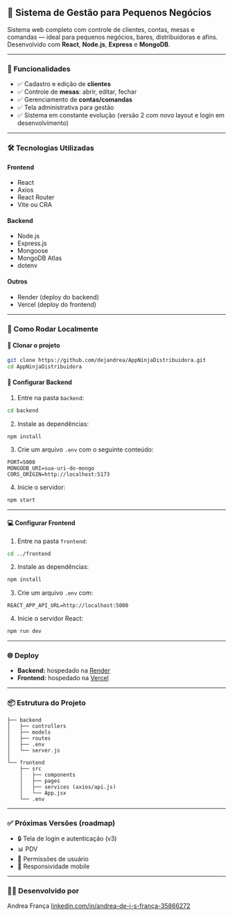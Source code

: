 ## 💾 Sistema de Gestão para Pequenos Negócios

Sistema web completo com controle de clientes, contas, mesas e comandas — ideal para pequenos negócios, bares, distribuidoras e afins.
Desenvolvido com **React**, **Node.js**, **Express** e **MongoDB**.

---

### 📌 Funcionalidades

* ✅ Cadastro e edição de **clientes**
* ✅ Controle de **mesas**: abrir, editar, fechar
* ✅ Gerenciamento de **contas/comandas**
* ✅ Tela administrativa para gestão
* ✅ Sistema em constante evolução (versão 2 com novo layout e login em desenvolvimento)

---

### 🛠️ Tecnologias Utilizadas

#### Frontend

* React
* Axios
* React Router
* Vite ou CRA

#### Backend

* Node.js
* Express.js
* Mongoose
* MongoDB Atlas
* dotenv

#### Outros

* Render (deploy do backend)
* Vercel (deploy do frontend)

---

### 🚀 Como Rodar Localmente

#### 📁 Clonar o projeto

```bash
git clone https://github.com/dejandrea/AppNinjaDistribuidora.git
cd AppNinjaDistribuidora
```

#### 🔧 Configurar Backend

1. Entre na pasta `backend`:

```bash
cd backend
```

2. Instale as dependências:

```bash
npm install
```

3. Crie um arquivo `.env` com o seguinte conteúdo:

```env
PORT=5000
MONGODB_URI=sua-uri-do-mongo
CORS_ORIGIN=http://localhost:5173
```

4. Inicie o servidor:

```bash
npm start
```

---

#### 💻 Configurar Frontend

1. Entre na pasta `frontend`:

```bash
cd ../frontend
```

2. Instale as dependências:

```bash
npm install
```

3. Crie um arquivo `.env` com:

```env
REACT_APP_API_URL=http://localhost:5000
```

4. Inicie o servidor React:

```bash
npm run dev
```

---

### 🌐 Deploy

* **Backend:** hospedado na [Render](https://render.com/)
* **Frontend:** hospedado na [Vercel](https://vercel.com/)

---

### 📦 Estrutura do Projeto

```
├── backend
│   ├── controllers
│   ├── models
│   ├── routes
│   ├── .env
│   └── server.js
│
└── frontend
    ├── src
    │   ├── components
    │   ├── pages
    │   ├── services (axios/api.js)
    │   └── App.jsx
    └── .env
```

---

### ✅ Próximas Versões (roadmap)

* 🔒 Tela de login e autenticação (v3)
* 📊 PDV
* 👥 Permissões de usuário
* 📱 Responsividade mobile

---

### 👩‍💻 Desenvolvido por

Andrea França
[linkedin.com/in/andrea-de-j-s-frança-35866272](www.linkedin.com/in/andrea-de-j-s-frança-35866272)
